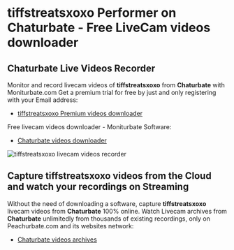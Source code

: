 # tiffstreatsxoxo Performer on Chaturbate - Free LiveCam videos downloader

## Chaturbate Live Videos Recorder

Monitor and record livecam videos of **tiffstreatsxoxo** from **Chaturbate** with Moniturbate.com
Get a premium trial for free by just and only registering with your Email address:
* [tiffstreatsxoxo Premium videos downloader](https://moniturbate.com/request-demo-licence-key.html)

Free livecam videos downloader - Moniturbate Software:
* [Chaturbate videos downloader](https://moniturbate.com/moniturbate-download-software.html)

![tiffstreatsxoxo livecam videos recorder](https://peachurnet.com/templates/moniturbate-software.png)


## Capture tiffstreatsxoxo videos from the Cloud and watch your recordings on Streaming

Without the need of downloading a software, capture **tiffstreatsxoxo** livecam videos from **Chaturbate** 100% online.
Watch Livecam archives from **Chaturbate** unlimitedly from thousands of existing recordings, only on Peachurbate.com and its websites network:
* [Chaturbate videos archives](https://peachurnet.com/)